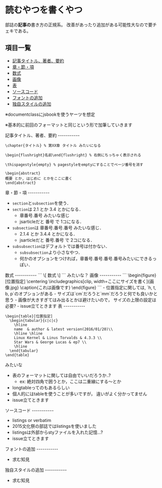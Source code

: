 読むやつを書くやつ
===========
部誌の**記事の**書き方の正規系。
改善があったり追加がある可能性大なので要チェキである。


項目一覧
-----------
- [記事タイトル、著者、要約](#head)
- [章・節・項](#parts)
- [数式](#equation)
- [画像](#image)
- [表](#table)
- [ソースコード](#code)
- [フォントの追加](#add_fonts)
- [独自スタイルの追加](#add_sty)


※documentclassにjsbookを使うヤーツを想定

※基本的に前回のフォーマットと同じという形で加筆していきます

<a name="head">
記事タイトル、著者、要約
-----------

```
\chapter{タイトル} % 第XX章 タイトル みたいになる

\begin{flushright}名前\end{flushright} % 右側にちっちゃく表示される

\thispagestyle{empty} % pagestyleをemptyにすることでページ番号を消す

\begin{abstract}
概要 とか, はじめに とかをここに書く
\end{abstract}
```

<a name="parts">
章・節・項
-----------

- `section`と`subsection`を使う．
- `section`は 2.1 とか 3.4 とかになる．
  - 章番号.番号 みたいな感じ
  - jsarticleだと 番号 で 1コになる．
- `subsection`は 章番号.番号.番号 みたいな感じ．
  - 2.1.4 とか 3.4.4 とかになる．
  - jsarticleだと 番号.番号 で 2コになる． 
- `subsubsection`はデフォルトでは番号は付かない．
  - `subsubsection`より小さなやつ．
  - 何かのオプションをつければ，章番号.番号.番号.番号みたいにできるっぽい．


<a name="equation">
数式
-----------
```
\[
数式
\]
```
みたいな？

<a name="image">
画像
-----------
```
\begin{figure}[位置指定]
  \centering
  \includegraphics[clip, width=ここにサイズを書く]{画像.jpg}
  \caption{これは画像です}
\end{figure}
```
- 位置指定に関しては, `h, t, b, p`のオプションがある
- サイズは`cm`だろうと`mm`だろうと何でも良いかと思う
- 画像が大きすぎてはみ出るとかは避けたいので，
サイズの上限の設定は必要?
- issue立てときます

<a name="table">
表
-----------

```
\begin{table}[位置指定]
  \begin{tabular}{c|c|c} 
    \hline
    name  & author & latest version(2016/01/20)\\
    \hline \hline
    Linux Kernel & Linus Torvalds & 4.3.3 \\
    Star Wars & George Lucas & ep7 \\
    \hline
  \end{tabular}
\end{table}
```

みたいな

- 表のフォーマットに関しては自由でいいだろうか..?
  - ex: 絶対四角で囲うとか，ここは二重線にする〜とか
- longtableってのもあるらしい
- 個人的にはtableを使うことが多いですが，
違いがよく分かってません
- issue立てときます


<a name="code">
ソースコード
-----------

- listings or verbatim
- 2015文化祭の部誌ではlistingsを使いました
- listingsは外部からstyファイルを入れた記憶...?
- issue立てときます

<a name="add_fonts">
フォントの追加
-----------

- 求む知見

<a name="add_sty">
独自スタイルの追加
-----------

- 求む知見
